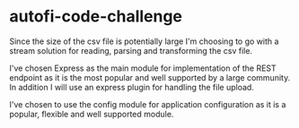 # autofi-code-challenge

Since the size of the csv file is potentially large I'm choosing to go with a stream solution for reading, parsing and transforming the csv file.

I've chosen Express as the main module for implementation of the REST endpoint as it is the most popular and well supported by a large community.
In addition I will use an express plugin for handling the file upload.

I've chosen to use the config module for application configuration as it is a popular, flexible and well supported module.

